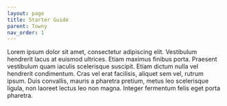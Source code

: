 ```yaml
---
layout: page
title: Starter Guide
parent: Towny
nav_order: 1
---
```


Lorem ipsum dolor sit amet, consectetur adipiscing elit. Vestibulum hendrerit lacus at euismod ultrices. Etiam maximus finibus porta. Praesent vestibulum quam iaculis scelerisque suscipit. Etiam dictum nulla vel hendrerit condimentum. Cras vel erat facilisis, aliquet sem vel, rutrum ipsum. Duis convallis, mauris a pharetra pretium, metus leo scelerisque ligula, non laoreet lectus leo non magna. Integer fermentum felis eget porta pharetra. 